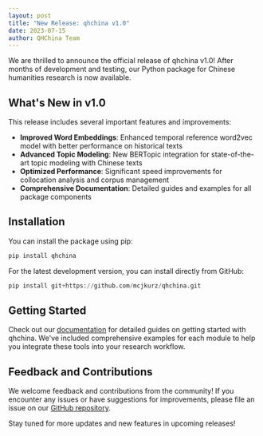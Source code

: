 ```yaml
---
layout: post
title: "New Release: qhchina v1.0"
date: 2023-07-15
author: QHChina Team
---
```


We are thrilled to announce the official release of qhchina v1.0! After months of development and testing, our Python package for Chinese humanities research is now available.

## What's New in v1.0

This release includes several important features and improvements:

- **Improved Word Embeddings**: Enhanced temporal reference word2vec model with better performance on historical texts
- **Advanced Topic Modeling**: New BERTopic integration for state-of-the-art topic modeling with Chinese texts
- **Optimized Performance**: Significant speed improvements for collocation analysis and corpus management
- **Comprehensive Documentation**: Detailed guides and examples for all package components

## Installation

You can install the package using pip:

```python
pip install qhchina
```

For the latest development version, you can install directly from GitHub:

```python
pip install git+https://github.com/mcjkurz/qhchina.git
```

## Getting Started

Check out our [documentation](/docs/) for detailed guides on getting started with qhchina. We've included comprehensive examples for each module to help you integrate these tools into your research workflow.

## Feedback and Contributions

We welcome feedback and contributions from the community! If you encounter any issues or have suggestions for improvements, please file an issue on our [GitHub repository](https://github.com/mcjkurz/qhchina).

Stay tuned for more updates and new features in upcoming releases! 